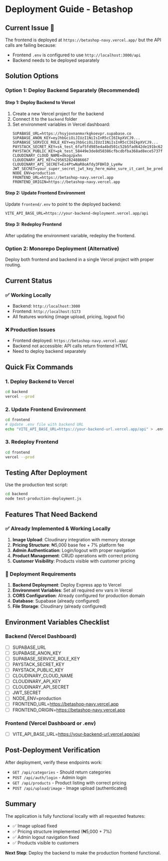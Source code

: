 # Deployment Guide - Betashop

## Current Issue 🚨
The frontend is deployed at `https://betashop-navy.vercel.app/` but the API calls are failing because:
- Frontend `.env` is configured to use `http://localhost:3000/api`
- Backend needs to be deployed separately

## Solution Options

### Option 1: Deploy Backend Separately (Recommended)

#### Step 1: Deploy Backend to Vercel
1. Create a new Vercel project for the backend
2. Connect it to the `backend` folder
3. Set environment variables in Vercel dashboard:
   ```
   SUPABASE_URL=https://hsyjoxnanmxrkgkoevpr.supabase.co
   SUPABASE_ANON_KEY=eyJhbGciOiJIUzI1NiIsInR5cCI6IkpXVCJ9...
   SUPABASE_SERVICE_ROLE_KEY=eyJhbGciOiJIUzI1NiIsInR5cCI6IkpXVCJ9...
   PAYSTACK_SECRET_KEY=sk_test_6faf5fd985e4a4bd501c52b5fad642de191bc628
   PAYSTACK_PUBLIC_KEY=pk_test_58449e3de8d50386cfbcdbfba368ad8ece5737f9
   CLOUDINARY_CLOUD_NAME=dkogzpxhn
   CLOUDINARY_API_KEY=295652824886667
   CLOUDINARY_API_SECRET=Ez4PtwNaR8oAfdy3FBHlD_LyeHw
   JWT_SECRET=your_super_secret_jwt_key_here_make_sure_it_cant_be_predictable_nwanne
   NODE_ENV=production
   FRONTEND_URL=https://betashop-navy.vercel.app
   FRONTEND_ORIGIN=https://betashop-navy.vercel.app
   ```

#### Step 2: Update Frontend Environment
Update `frontend/.env` to point to the deployed backend:
```
VITE_API_BASE_URL=https://your-backend-deployment.vercel.app/api
```

#### Step 3: Redeploy Frontend
After updating the environment variable, redeploy the frontend.

### Option 2: Monorepo Deployment (Alternative)

Deploy both frontend and backend in a single Vercel project with proper routing.

## Current Status

### ✅ Working Locally
- Backend: `http://localhost:3000`
- Frontend: `http://localhost:5173`
- All features working (image upload, pricing, logout fix)

### ❌ Production Issues
- Frontend deployed: `https://betashop-navy.vercel.app/`
- Backend not accessible: API calls return frontend HTML
- Need to deploy backend separately

## Quick Fix Commands

### 1. Deploy Backend to Vercel
```bash
cd backend
vercel --prod
```

### 2. Update Frontend Environment
```bash
cd frontend
# Update .env file with backend URL
echo "VITE_API_BASE_URL=https://your-backend-url.vercel.app/api" > .env
```

### 3. Redeploy Frontend
```bash
cd frontend
vercel --prod
```

## Testing After Deployment

Use the production test script:
```bash
cd backend
node test-production-deployment.js
```

## Features That Need Backend

### ✅ Already Implemented & Working Locally
1. **Image Upload**: Cloudinary integration with memory storage
2. **Pricing Structure**: ₦5,000 base fee + 7% platform fee
3. **Admin Authentication**: Login/logout with proper navigation
4. **Product Management**: CRUD operations with correct pricing
5. **Customer Visibility**: Products visible with customer pricing

### 🔧 Deployment Requirements
1. **Backend Deployment**: Deploy Express app to Vercel
2. **Environment Variables**: Set all required env vars in Vercel
3. **CORS Configuration**: Already configured for production domain
4. **Database**: Supabase (already configured)
5. **File Storage**: Cloudinary (already configured)

## Environment Variables Checklist

### Backend (Vercel Dashboard)
- [ ] SUPABASE_URL
- [ ] SUPABASE_ANON_KEY  
- [ ] SUPABASE_SERVICE_ROLE_KEY
- [ ] PAYSTACK_SECRET_KEY
- [ ] PAYSTACK_PUBLIC_KEY
- [ ] CLOUDINARY_CLOUD_NAME
- [ ] CLOUDINARY_API_KEY
- [ ] CLOUDINARY_API_SECRET
- [ ] JWT_SECRET
- [ ] NODE_ENV=production
- [ ] FRONTEND_URL=https://betashop-navy.vercel.app
- [ ] FRONTEND_ORIGIN=https://betashop-navy.vercel.app

### Frontend (Vercel Dashboard or .env)
- [ ] VITE_API_BASE_URL=https://your-backend-url.vercel.app/api

## Post-Deployment Verification

After deployment, verify these endpoints work:
- `GET /api/categories` - Should return categories
- `POST /api/auth/login` - Admin login
- `GET /api/products` - Product listing with correct pricing
- `POST /api/upload/image` - Image upload (authenticated)

## Summary

The application is fully functional locally with all requested features:
- ✅ Image upload fixed
- ✅ Pricing structure implemented (₦5,000 + 7%)
- ✅ Admin logout navigation fixed
- ✅ Products visible to customers

**Next Step**: Deploy the backend to make the production frontend functional.